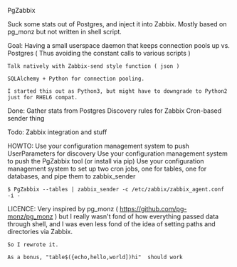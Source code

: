 PgZabbix

Suck some stats out of Postgres, and inject it into Zabbix. Mostly based on
pg_monz but not written in shell script.


Goal:
	Having a small userspace daemon that keeps connection pools up vs. Postgres
	( Thus avoiding the constant calls to various scripts )
	
	Talk natively with Zabbix-send style function ( json )

	SQLAlchemy + Python for connection pooling.

	I started this out as Python3, but might have to downgrade to Python2 just for RHEL6 compat.

Done:
	Gather stats from Postgres
        Discovery rules for Zabbix
        Cron-based sender thing

Todo:
    Zabbix integration and stuff



HOWTO:
    Use your configuration management system to push UserParameters for discovery
    Use your configuration management system to push the PgZabbix tool (or install via pip)
    Use your configuration management system to set up two cron jobs, one for
    tables, one for databases, and pipe them to zabbix_sender

    $ PgZabbix --tables | zabbix_sender -c /etc/zabbix/zabbix_agent.conf  -i - 

LICENCE:
    Very inspired by pg_monz ( https://github.com/pg-monz/pg_monz ) but I
    really wasn't fond of how everything passed data through shell, and I was
    even less fond of the idea of setting paths and directories via Zabbix.

    So I rewrote it.

    As a bonus, "table$({echo,hello,world])hi"  should work

